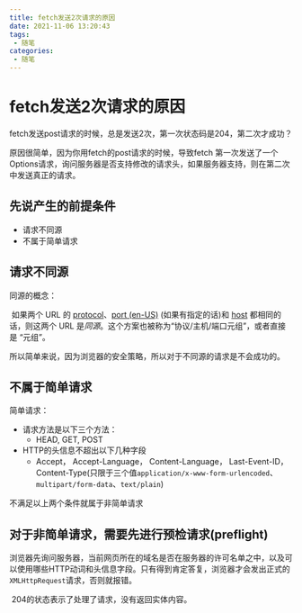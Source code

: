 ```yaml
---
title: fetch发送2次请求的原因
date: 2021-11-06 13:20:43
tags:
 - 随笔
categories:
 - 随笔
---
```




#  fetch发送2次请求的原因

fetch发送post请求的时候，总是发送2次，第一次状态码是204，第二次才成功？

原因很简单，因为你用fetch的post请求的时候，导致fetch 第一次发送了一个Options请求，询问服务器是否支持修改的请求头，如果服务器支持，则在第二次中发送真正的请求。



## 先说产生的前提条件

* 请求不同源
* 不属于简单请求



## 请求不同源

同源的概念：

​		如果两个 URL 的 [protocol](https://developer.mozilla.org/zh-CN/docs/Glossary/Protocol)、[port (en-US)](https://developer.mozilla.org/en-US/docs/Glossary/Port) (如果有指定的话)和 [host](https://developer.mozilla.org/zh-CN/docs/Glossary/Host) 都相同的话，则这两个 URL 是*同源*。这个方案也被称为“协议/主机/端口元组”，或者直接是 “元组”。

所以简单来说，因为浏览器的安全策略，所以对于不同源的请求是不会成功的。



## 不属于简单请求

简单请求：

* 请求方法是以下三个方法：
  * HEAD, GET, POST
* HTTP的头信息不超出以下几种字段
  * Accept， Accept-Language， Content-Language， Last-Event-ID， Content-Type(只限于三个值`application/x-www-form-urlencoded`、`multipart/form-data`、`text/plain`)

不满足以上两个条件就属于非简单请求



## 对于非简单请求，需要先进行预检请求(preflight)

​		浏览器先询问服务器，当前网页所在的域名是否在服务器的许可名单之中，以及可以使用哪些HTTP动词和头信息字段。只有得到肯定答复，浏览器才会发出正式的`XMLHttpRequest`请求，否则就报错。

​		204的状态表示了处理了请求，没有返回实体内容。

